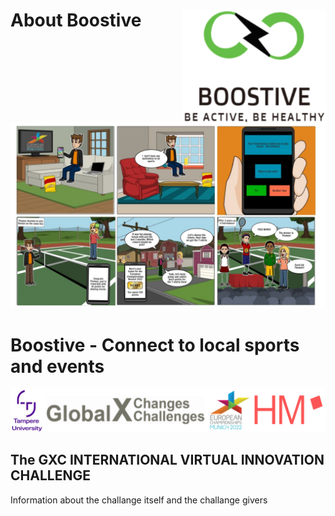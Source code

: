 # About Boostive <img src="https://github.com/gxc-int-innovation-challenge21/gxc-team-21/blob/b139b1e31937f50e68ba996b58c4dc57f2b9903f/documentation/prototype/app_icon.PNG" align="right" height="180" width="228" >




![Final storyboard](https://github.com/gxc-int-innovation-challenge21/gxc-team-21/blob/fd13ad5a67dc659f075303062a4a407e42587fe8/StoryboardPacemakers_final.jpeg)

# Boostive - Connect to local sports and events





![cooperation](https://github.com/gxc-int-innovation-challenge21/gxc-team-21/blob/2af64a50acb5375ff00c90189eacb08c3afe8755/documentation/cooperation.png)
## The GXC INTERNATIONAL VIRTUAL INNOVATION CHALLENGE
Information about the challange itself and the challange givers
